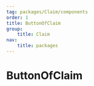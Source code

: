 ```yaml
---
tag: packages/Claim/components
order: 1
title: ButtonOfClaim
group:
    title: Claim
nav:
    title: packages
---
```


# ButtonOfClaim
